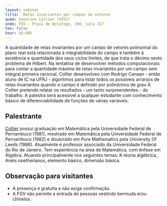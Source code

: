 ```yaml
---
layout: seminar
title:  Retas invariantes por campos de vetores
quem: Severino Collier (UFRJ)
onde: FGV - Praia de Botafogo, 190, sala 317
tex: false
hour: 16:00h
---
```


A quantidade de retas invariantes por um campo de vetores polinomial
do plano real está relacionada à integrabilidade do campo e também à
existência e quantidade dos seus ciclos limites, de que trata o décimo
sexto problema de Hilbert. Na tentativa de desenvolver métodos
computacionais para contar a quantidade máxima de retas invariantes
por um campo sem integral primeira racional, Collier desenvolveu com
Rodrigo Canaan - então aluno de IC na UFRJ - algoritmos para listar
todos os possíveis arranjos de retas invariantes quando o campo é
definido por polinômios de grau 4. Collier pretende relatar os
resultados - um tanto surpreendentes - do trabalho. A palestra será
acessível a qualquer estudante com conhecimento básico de
diferenciabilidade de funções de várias variáveis.

## Palestrante

[Collier](http://lattes.cnpq.br/1416717596426384) possui graduação em
Matemática pela Universidade Federal de Pernambuco (1981), mestrado em
Matemática pela Universidade Federal de Pernambuco (1982) e doutorado
em Pure Mathematics pela University Of Leeds (1986). Atualmente é
professor associado da Universidade Federal do Rio de Janeiro. Tem
experiência na área de Matemática, com ênfase em Álgebra. Atuando
principalmente nos seguintes temas: K-teoria algébrica, Anéis
noetherianos, elemento básico, dimensão básica.

## Observação para visitantes

- A presença é gratuita e não exige confirmação.
- A FGV não permite a entrada de pessoas vestindo bermuda e/ou
  chinelos.
